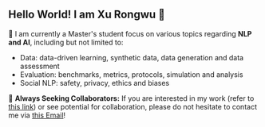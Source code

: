 ## Hello World! I am Xu Rongwu 👋

🤖 I am currently a Master's student focus on various topics regarding **NLP and AI**, including but not limited to:

- Data: data-driven learning, synthetic data, data generation and data assessment
- Evaluation: benchmarks, metrics, protocols, simulation and analysis
- Social NLP: safety, privacy, ethics and biases

🤗 **Always Seeking Collaborators:** If you are interested in my work (refer to [this link](https://rongwuxu.site)) or see potential for collaboration, please do not hesitate to contact me via [this Email](mailto:0xrwxu@gmail.com)!

